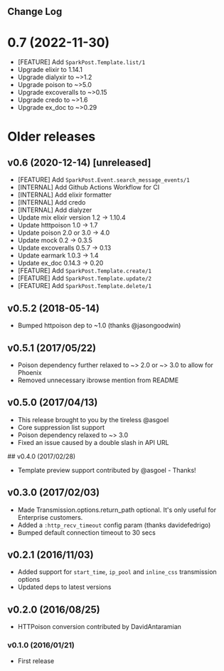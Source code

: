 ## Change Log

# 0.7 (2022-11-30)

- [FEATURE] Add `SparkPost.Template.list/1`
- Upgrade elixir to 1.14.1
- Upgrade dialyxir to ~>1.2
- Upgrade poison to ~>5.0
- Upgrade excoveralls to ~>0.15
- Upgrade credo to ~>1.6
- Upgrade ex_doc to ~>0.29

# Older releases
## v0.6 (2020-12-14) [unreleased]

- [FEATURE] Add `SparkPost.Event.search_message_events/1`
- [INTERNAL] Add Github Actions Workflow for CI
- [INTERNAL] Add elixir formatter
- [INTERNAL] Add credo
- [INTERNAL] Add dialyzer
- Update mix elixir version 1.2 -> 1.10.4
- Update htttpoison 1.0 -> 1.7
- Update poison 2.0 or 3.0 -> 4.0
- Update mock 0.2 -> 0.3.5
- Update excoveralls 0.5.7 -> 0.13
- Update earmark 1.0.3 -> 1.4
- Update ex_doc 0.14.3 -> 0.20
- [FEATURE] Add `SparkPost.Template.create/1`
- [FEATURE] Add `SparkPost.Template.update/2`
- [FEATURE] Add `SparkPost.Template.delete/1`

## v0.5.2 (2018-05-14)
- Bumped httpoison dep to ~1.0 (thanks @jasongoodwin)

## v0.5.1 (2017/05/22)
- Poison dependency further relaxed to ~> 2.0 or ~> 3.0 to allow for Phoenix
- Removed unnecessary ibrowse mention from README

## v0.5.0 (2017/04/13)
- This release brought to you by the tireless @asgoel
- Core suppression list support
- Poison dependency relaxed to ~> 3.0
- Fixed an issue caused by a double slash in API URL

## v0.4.0 (2017/02/28)
- Template preview support contributed by @asgoel - Thanks!

## v0.3.0 (2017/02/03)
- Made Transmission.options.return_path optional. It's only useful for Enterprise customers.
- Added a `:http_recv_timeout` config param (thanks davidefedrigo)
- Bumped default connection timeout to 30 secs

## v0.2.1 (2016/11/03)
- Added support for `start_time`, `ip_pool` and `inline_css` transmission options
- Updated deps to latest versions

## v0.2.0 (2016/08/25)
- HTTPoison conversion contributed by DavidAntaramian

### v0.1.0 (2016/01/21)
- First release


